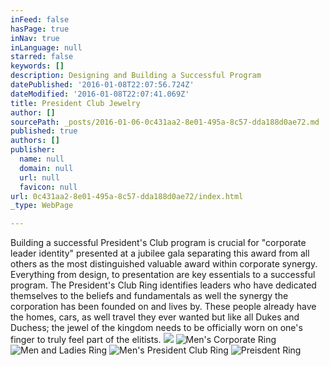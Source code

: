 ```yaml
---
inFeed: false
hasPage: true
inNav: true
inLanguage: null
starred: false
keywords: []
description: Designing and Building a Successful Program
datePublished: '2016-01-08T22:07:56.724Z'
dateModified: '2016-01-08T22:07:41.069Z'
title: President Club Jewelry
author: []
sourcePath: _posts/2016-01-06-0c431aa2-8e01-495a-8c57-dda188d0ae72.md
published: true
authors: []
publisher:
  name: null
  domain: null
  url: null
  favicon: null
url: 0c431aa2-8e01-495a-8c57-dda188d0ae72/index.html
_type: WebPage

---
```

Building a successful President's Club program is crucial for "corporate leader identity" presented at a jubilee gala separating this award from all others as the most distinguished valuable award within corporate synergy.  Everything from design, to presentation are key essentials to a successful program.  The President's Club Ring identifies leaders who have dedicated themselves to the beliefs and fundamentals as well the synergy the corporation has been founded on and lives by.  These people already have the homes, cars, as well travel they ever wanted but like all Dukes and Duchess; the jewel of the kingdom needs to be officially worn on one's finger to truly feel part of the elitists.
![](https://the-grid-user-content.s3-us-west-2.amazonaws.com/1b57ef8a-ea97-42a0-9ca4-7067e348a02f.jpg)
![Men's Corporate Ring](https://s3-us-west-2.amazonaws.com/the-grid-img/p/7f53c4d7e91ea71e9c72373617367fdc5d4d7b6b.jpg)
![Men and Ladies Ring](https://the-grid-user-content.s3-us-west-2.amazonaws.com/f702a83f-3532-4f77-9ef0-3c51566e9a46.jpg)
![Men's President Club Ring](https://the-grid-user-content.s3-us-west-2.amazonaws.com/4969fd5d-6e6f-435d-baac-8a6b9bdc00c4.jpg)
![Preisdent Ring](https://the-grid-user-content.s3-us-west-2.amazonaws.com/50068653-f97b-497c-83f2-7b984f39b59e.jpg)